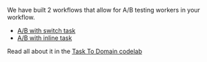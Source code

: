 We have built 2 workflows that allow for A/B testing workers in your workflow.


* [A/B with switch task](https://github.com/conductor-sdk/conductor-examples/blob/main/workflow_AB_testing/AB_switch.json)
* [A/B with inline task](https://github.com/conductor-sdk/conductor-examples/blob/main/workflow_AB_testing/AB_inline.json)

Read all about it in the [Task To Domain codelab](https://orkes.io/content/docs/codelab/taskToDomain)
